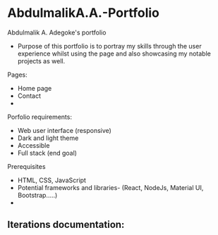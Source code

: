 # AbdulmalikA.A.-Portfolio
Abdulmalik A. Adegoke's portfolio
- Purpose of this portfolio is to portray my skills through the user experience whilst using the page and also showcasing my notable projects as well.

Pages:
- Home page
- Contact
- 

Porfolio requirements:
- Web user interface (responsive)
- Dark and light theme
- Accessible
- Full stack (end goal)

Prerequisites
- HTML, CSS, JavaScript
- Potential frameworks and libraries- (React, NodeJs, Material UI, Bootstrap.....)
- 


Iterations documentation:
- 
